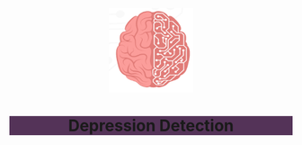 <div align="center">
<br />
 <img src="Screenshots/brain.png" alt="Logo-brain" width="150" height="150">
  <h1 style="background-color:#543358 ;" align="center"> Depression Detection</h1>
</div>
